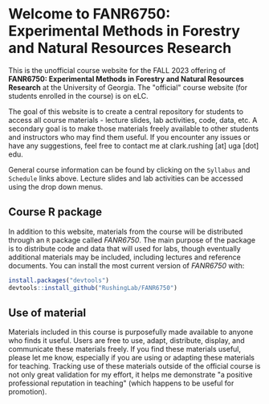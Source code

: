 # Welcome to FANR6750: Experimental Methods in Forestry and Natural Resources Research

This is the unofficial course website for the FALL 2023 offering of **FANR6750: Experimental Methods in Forestry and Natural Resources Research** at the University of Georgia. The "official" course website (for students enrolled in the course) is on eLC.  

The goal of this website is to create a central repository for students to access all course materials - lecture slides, lab activities, code, data, etc. A secondary goal is to make those materials freely available to other students and instructors who may find them useful. If you encounter any issues or have any suggestions, feel free to contact me at clark.rushing [at] uga [dot] edu.     

General course information can be found by clicking on the `Syllabus` and `Schedule` links above. Lecture slides and lab activities can be accessed using the drop down menus. 


## Course R package

In addition to this website, materials from the course will be distributed through an `R` package called *FANR6750*. The main purpose of the package is to distribute code and data that will used for labs, though eventually additional materials may be included, including lectures and reference documents. You can install the most current version of *FANR6750* with:

``` r
install.packages("devtools")
devtools::install_github("RushingLab/FANR6750")
```


## Use of material  

Materials included in this course is purposefully made available to anyone who finds it useful. Users are free to use, adapt, distribute, display, and communicate these materials freely. If you find these materials useful, please let me know, especially if you are using or adapting these materials for teaching. Tracking use of these materials outside of the official course is not only great validation for my effort, it helps me demonstrate "a positive professional reputation in teaching" (which happens to be useful for promotion). 
